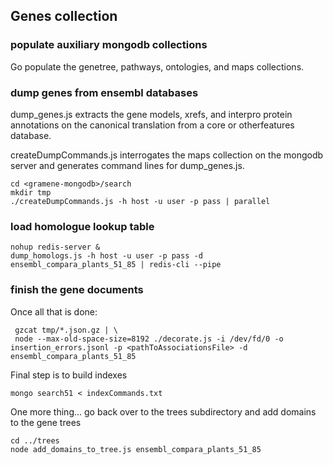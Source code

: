 ## Genes collection
### populate auxiliary mongodb collections
Go populate the genetree, pathways, ontologies, and maps collections.

###  dump genes from ensembl databases
dump_genes.js extracts the gene models, xrefs, and interpro protein annotations on the canonical translation from a core or otherfeatures database.

createDumpCommands.js interrogates the maps collection on the mongodb server and generates command lines for dump_genes.js.
```
cd <gramene-mongodb>/search
mkdir tmp
./createDumpCommands.js -h host -u user -p pass | parallel
```

### load homologue lookup table
```
nohup redis-server &
dump_homologs.js -h host -u user -p pass -d ensembl_compara_plants_51_85 | redis-cli --pipe
```

### finish the gene documents
Once all that is done:
```
 gzcat tmp/*.json.gz | \
 node --max-old-space-size=8192 ./decorate.js -i /dev/fd/0 -o insertion_errors.jsonl -p <pathToAssociationsFile> -d ensembl_compara_plants_51_85
```

Final step is to build indexes
```
mongo search51 < indexCommands.txt
```

One more thing...
go back over to the trees subdirectory and add domains to the gene trees
```
cd ../trees
node add_domains_to_tree.js ensembl_compara_plants_51_85
```
